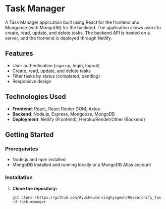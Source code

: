 # Task Manager

A Task Manager application built using React for the frontend and Mongoose (with MongoDB) for the backend. The application allows users to create, read, update, and delete tasks. The backend API is hosted on a server, and the frontend is deployed through Netlify.

## Features

- User authentication (sign up, login, logout)
- Create, read, update, and delete tasks
- Filter tasks by status (completed, pending)
- Responsive design

## Technologies Used

- **Frontend**: React, React Router DOM, Axios
- **Backend**: Node.js, Express, Mongoose, MongoDB
- **Deployment**: Netlify (Frontend), Heroku/Render/Other (Backend)

## Getting Started

### Prerequisites

- Node.js and npm installed
- MongoDB installed and running locally or a MongoDB Atlas account

### Installation

1. **Clone the repository:**

   ```bash
   git clone (https://github.com/Ayushkumarsinghyogesh/Researchify_task_mananger).git
   cd task-manager
